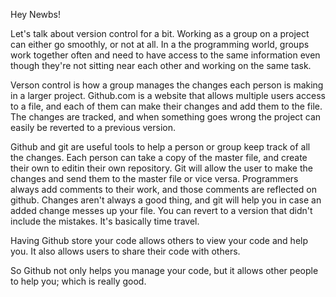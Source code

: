 
Hey Newbs!


Let's talk about version control for a bit.  Working as a group on a project can either go smoothly, or not at all.  In a the programming world, groups work together often and need to have access to the same information even though they're not sitting near each other and working on the same task.

Verson control is how a group manages the changes each person is making in a larger project.  Github.com is a website that allows multiple users access to a file, and each of them can make their changes and add them to the file.
The changes are tracked, and when something goes wrong the project can easily be reverted to a previous version.

Github and git are useful tools to help a person or group keep track of all the changes.  Each person can take a copy of the master file, and create their own to editin their own repository.  Git will allow the user to make the changes and send them to the master file or vice versa. Programmers always add comments to their work, and those comments are reflected on github. Changes aren't always a good thing, and git will help you in case an added change messes up your file.  You can revert to  a version that didn't include the mistakes.  It's basically time travel.

Having Github store your code allows others to view your code and help you.  It also allows users to share their code with others.

So Github not only helps you manage your code, but it allows other people to help you;  which is really good.
      
